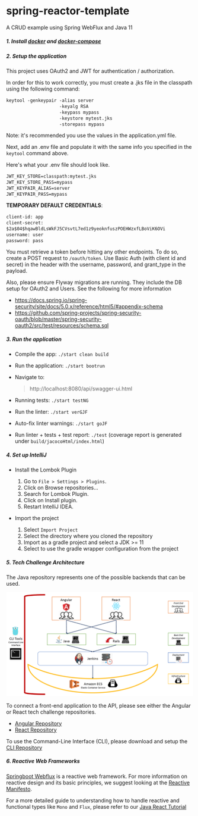 # spring-reactor-template

A CRUD example using Spring WebFlux and Java 11


##### 1. Install [docker](https://docs.docker.com/engine/installation/) and [docker-compose](https://docs.docker.com/compose/install/)


##### 2. Setup the application
This project uses OAuth2 and JWT for authentication / authorization.

In order for this to work correctly, you must create a .jks file in the classpath using the following command:
```
keytool -genkeypair -alias server 
                    -keyalg RSA 
                    -keypass mypass 
                    -keystore mytest.jks 
                    -storepass mypass
```
Note: it's recommended you use the values in the application.yml file. 

Next, add an .env file and populate it with the same info you specified in the `keytool` command above.

Here's what your .env file should look like.

```$xslt
JWT_KEY_STORE=classpath:mytest.jks
JWT_KEY_STORE_PASS=mypass
JWT_KEYPAIR_ALIAS=server
JWT_KEYPAIR_PASS=mypass
```

**TEMPORARY DEFAULT CREDENTIALS**: 
```
client-id: app
client-secret: $2a$04$hqawBldLsWkFJ5CVsvtL7ed1z9yeoknfuszPOEHWzxfLBoViK6OVi
username: user
password: pass
```

You must retrieve a token before hitting any other endpoints. To do so, create a POST request to `/oauth/token`. Use Basic Auth (with client id and secret) in the header with the username, password, and grant_type in the payload.

Also, please ensure Flyway migrations are running. They include the DB setup for OAuth2 and Users. See the following for more information
 
 - https://docs.spring.io/spring-security/site/docs/5.0.x/reference/html5/#appendix-schema
 - https://github.com/spring-projects/spring-security-oauth/blob/master/spring-security-oauth2/src/test/resources/schema.sql


##### 3. Run the application

- Compile the app: `./start clean build`

- Run the application: `./start bootrun`

- Navigate to:
    > http://localhost:8080/api/swagger-ui.html

- Running tests: `./start testNG`

- Run the linter: `./start verGJF`

- Auto-fix linter warnings: `./start goJF`

- Run linter + tests + test report: `./test` (coverage report is generated under `build/jacocoHtml/index.html`)


##### 4. Set up IntelliJ

- Install the Lombok Plugin

    1. Go to `File > Settings > Plugins`.
    2. Click on Browse repositories...
    3. Search for Lombok Plugin.
    4. Click on Install plugin.
    5. Restart IntelliJ IDEA.
    
- Import the project
    1. Select `Import Project`
    2. Select the directory where you cloned the repository
    3. Import as a gradle project and select a JDK >= 11
    4. Select to use the gradle wrapper configuration from the project
    


##### 5. Tech Challenge Architecture

The Java repository represents one of the possible backends that can be used.

![Tech Challenge Architecture Diagram](architechture.png)

To connect a front-end application to the API, please see either the Angular or React tech challenge repositories.

  -  [Angular Repository](https://github.com/excellaco/tcp-angular)
  - [React Repository](https://github.com/excellaco/tcp-react)

To use the Command-Line Interface (CLI), please download and setup the [CLI Repository](https://github.com/excellaco/xg)

##### 6.  Reactive Web Frameworks

[Springboot Webflux](https://spring.io/guides/gs/reactive-rest-service/) is a reactive web framework.  For more information on reactive design and its basic principles, we suggest looking at the [Reactive Manifesto](https://www.reactivemanifesto.org/).

For a more detailed guide to understanding how to handle reactive and functional types like `Mono` and `Flux`, please refer to our [Java React Tutorial](https://github.com/excellalabs/reactive-in-java)


